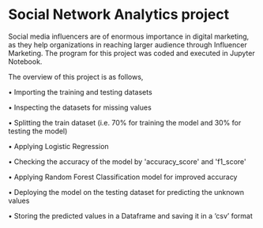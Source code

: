 # Social Network Analytics project
Social media influencers are of enormous importance in digital marketing, as they help organizations in reaching larger audience through Influencer Marketing. The program for this project was coded and executed in Jupyter Notebook.

The overview of this project is as follows,

•	Importing the training and testing datasets

•	Inspecting the datasets for missing values

•	Splitting the train dataset (i.e. 70% for training the model and 30% for testing the model)

•	Applying Logistic Regression

•	Checking the accuracy of the model by 'accuracy_score' and 'f1_score'

• Applying Random Forest Classification model for improved accuracy

•	Deploying the model on the testing dataset for predicting the unknown values

•	Storing the predicted values in a Dataframe and saving it in a ‘csv’ format
